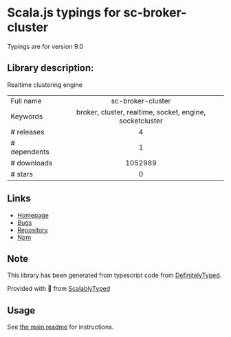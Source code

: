 
# Scala.js typings for sc-broker-cluster

Typings are for version 9.0

## Library description:
Realtime clustering engine

|                    |                 |
| ------------------ | :-------------: |
| Full name          | sc-broker-cluster |
| Keywords           | broker, cluster, realtime, socket, engine, socketcluster |
| # releases         | 4 |
| # dependents       | 1 |
| # downloads        | 1052989 |
| # stars            | 0 |

## Links
- [Homepage](https://github.com/SocketCluster/sc-broker-cluster#readme)
- [Bugs](https://github.com/SocketCluster/sc-broker-cluster/issues)
- [Repository](https://github.com/SocketCluster/sc-broker-cluster)
- [Npm](https://www.npmjs.com/package/sc-broker-cluster)
    


## Note
This library has been generated from typescript code from [DefinitelyTyped](https://definitelytyped.org).

Provided with :purple_heart: from [ScalablyTyped](https://github.com/oyvindberg/ScalablyTyped)

## Usage
See [the main readme](../../readme.md) for instructions.


